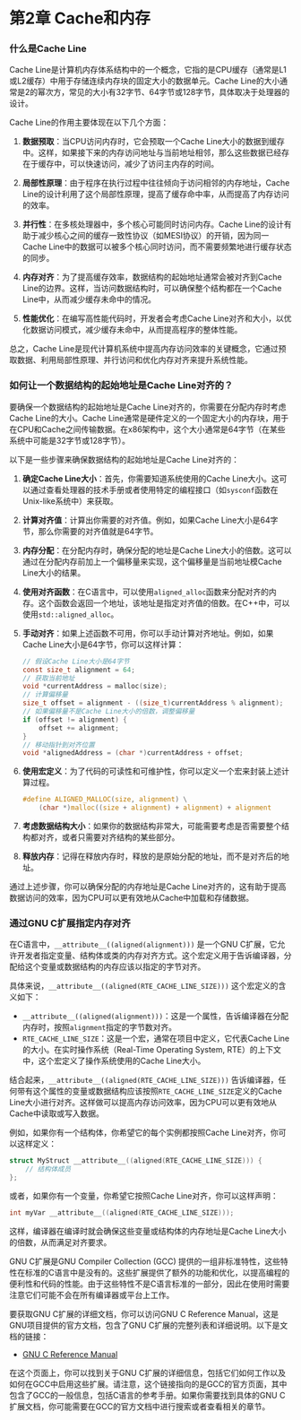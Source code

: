 # 第2章 Cache和内存

### 什么是Cache Line
 Cache Line是计算机内存体系结构中的一个概念，它指的是CPU缓存（通常是L1或L2缓存）中用于存储连续内存块的固定大小的数据单元。Cache Line的大小通常是2的幂次方，常见的大小有32字节、64字节或128字节，具体取决于处理器的设计。

Cache Line的作用主要体现在以下几个方面：

1. **数据预取**：当CPU访问内存时，它会预取一个Cache Line大小的数据到缓存中。这样，如果接下来的内存访问地址与当前地址相邻，那么这些数据已经存在于缓存中，可以快速访问，减少了访问主内存的时间。

2. **局部性原理**：由于程序在执行过程中往往倾向于访问相邻的内存地址，Cache Line的设计利用了这个局部性原理，提高了缓存命中率，从而提高了内存访问的效率。

3. **并行性**：在多核处理器中，多个核心可能同时访问内存。Cache Line的设计有助于减少核心之间的缓存一致性协议（如MESI协议）的开销，因为同一Cache Line中的数据可以被多个核心同时访问，而不需要频繁地进行缓存状态的同步。

4. **内存对齐**：为了提高缓存效率，数据结构的起始地址通常会被对齐到Cache Line的边界。这样，当访问数据结构时，可以确保整个结构都在一个Cache Line中，从而减少缓存未命中的情况。

5. **性能优化**：在编写高性能代码时，开发者会考虑Cache Line对齐和大小，以优化数据访问模式，减少缓存未命中，从而提高程序的整体性能。

总之，Cache Line是现代计算机系统中提高内存访问效率的关键概念，它通过预取数据、利用局部性原理、并行访问和优化内存对齐来提升系统性能。

### 如何让一个数据结构的起始地址是Cache Line对齐的？

 要确保一个数据结构的起始地址是Cache Line对齐的，你需要在分配内存时考虑Cache Line的大小。Cache Line通常是硬件定义的一个固定大小的内存块，用于在CPU和Cache之间传输数据。在x86架构中，这个大小通常是64字节（在某些系统中可能是32字节或128字节）。

以下是一些步骤来确保数据结构的起始地址是Cache Line对齐的：

1. **确定Cache Line大小**：首先，你需要知道系统使用的Cache Line大小。这可以通过查看处理器的技术手册或者使用特定的编程接口（如`sysconf`函数在Unix-like系统中）来获取。

2. **计算对齐值**：计算出你需要的对齐值。例如，如果Cache Line大小是64字节，那么你需要的对齐值就是64字节。

3. **内存分配**：在分配内存时，确保分配的地址是Cache Line大小的倍数。这可以通过在分配内存前加上一个偏移量来实现，这个偏移量是当前地址模Cache Line大小的结果。

4. **使用对齐函数**：在C语言中，可以使用`aligned_alloc`函数来分配对齐的内存。这个函数会返回一个地址，该地址是指定对齐值的倍数。在C++中，可以使用`std::aligned_alloc`。

5. **手动对齐**：如果上述函数不可用，你可以手动计算对齐地址。例如，如果Cache Line大小是64字节，你可以这样计算：

   ```c
   // 假设Cache Line大小是64字节
   const size_t alignment = 64;
   // 获取当前地址
   void *currentAddress = malloc(size);
   // 计算偏移量
   size_t offset = alignment - ((size_t)currentAddress % alignment);
   // 如果偏移量不是Cache Line大小的倍数，调整偏移量
   if (offset != alignment) {
       offset += alignment;
   }
   // 移动指针到对齐位置
   void *alignedAddress = (char *)currentAddress + offset;
   ```

6. **使用宏定义**：为了代码的可读性和可维护性，你可以定义一个宏来封装上述计算过程。

   ```c
   #define ALIGNED_MALLOC(size, alignment) \
       (char *)malloc((size + alignment) + alignment) + alignment
   ```

7. **考虑数据结构大小**：如果你的数据结构非常大，可能需要考虑是否需要整个结构都对齐，或者只需要对齐结构的某些部分。

8. **释放内存**：记得在释放内存时，释放的是原始分配的地址，而不是对齐后的地址。

通过上述步骤，你可以确保分配的内存地址是Cache Line对齐的，这有助于提高数据访问的效率，因为CPU可以更有效地从Cache中加载和存储数据。


### 通过GNU C扩展指定内存对齐

 在C语言中，`__attribute__((aligned(alignment)))` 是一个GNU C扩展，它允许开发者指定变量、结构体或类的内存对齐方式。这个宏定义用于告诉编译器，分配给这个变量或数据结构的内存应该以指定的字节对齐。

具体来说，`__attribute__((aligned(RTE_CACHE_LINE_SIZE)))` 这个宏定义的含义如下：

- `__attribute__((aligned(alignment)))`：这是一个属性，告诉编译器在分配内存时，按照`alignment`指定的字节数对齐。
- `RTE_CACHE_LINE_SIZE`：这是一个宏，通常在项目中定义，它代表Cache Line的大小。在实时操作系统（Real-Time Operating System, RTE）的上下文中，这个宏定义了操作系统使用的Cache Line大小。

结合起来，`__attribute__((aligned(RTE_CACHE_LINE_SIZE)))` 告诉编译器，任何带有这个属性的变量或数据结构应该按照`RTE_CACHE_LINE_SIZE`定义的Cache Line大小进行对齐。这样做可以提高内存访问效率，因为CPU可以更有效地从Cache中读取或写入数据。

例如，如果你有一个结构体，你希望它的每个实例都按照Cache Line对齐，你可以这样定义：

```c
struct MyStruct __attribute__((aligned(RTE_CACHE_LINE_SIZE))) {
    // 结构体成员
};
```

或者，如果你有一个变量，你希望它按照Cache Line对齐，你可以这样声明：

```c
int myVar __attribute__((aligned(RTE_CACHE_LINE_SIZE)));
```

这样，编译器在编译时就会确保这些变量或结构体的内存地址是Cache Line大小的倍数，从而满足对齐要求。


 GNU C扩展是GNU Compiler Collection (GCC) 提供的一组非标准特性，这些特性在标准的C语言中是没有的。这些扩展提供了额外的功能和优化，以提高编程的便利性和代码的性能。由于这些特性不是C语言标准的一部分，因此在使用时需要注意它们可能不会在所有编译器或平台上工作。

要获取GNU C扩展的详细文档，你可以访问GNU C Reference Manual，这是GNU项目提供的官方文档，包含了GNU C扩展的完整列表和详细说明。以下是文档的链接：

- [GNU C Reference Manual](https://www.gnu.org/software/gcc/gcc.html)

在这个页面上，你可以找到关于GNU C扩展的详细信息，包括它们如何工作以及如何在GCC中启用这些扩展。请注意，这个链接指向的是GCC的官方页面，其中包含了GCC的一般信息，包括C语言的参考手册。如果你需要找到具体的GNU C扩展文档，你可能需要在GCC的官方文档中进行搜索或者查看相关的章节。
